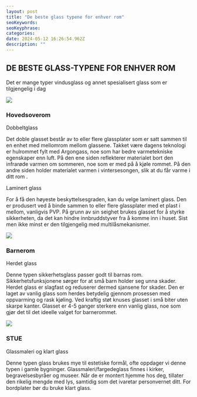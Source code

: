 ```yaml
---
layout: post
title: "De beste glass typene for enhver rom"
seoKeywords: 
seoKeyphrase: 
categories: 
date: 2024-05-12 16:26:54.962Z
description: ""
---
```


## DE BESTE GLASS-TYPENE FOR ENHVER ROM

Det er mange typer vindusglass og annet spesialisert glass som er tilgjengelig i dag



![](https://cdn.sanity.io/images/csbn9wp4/transformed-data/022a132cac1f565f7bbaf7ee6dee3e0887052956-1200x800.jpg)

### Hovedsoverom

Dobbeltglass

Det doble glasset består av to eller flere glassplater som er satt sammen til en enhet med mellomrom mellom glassene. Takket være dagens teknologi er hulrommet fylt med Argongass, noe som har bedre varmetekniske egenskaper enn luft. På den ene siden reflekterer materialet bort den infrarøde varmen om sommeren, noe som er med på å kjøle rommet. På den andre siden holder materialet varmen i vintersesongen, slik at du får varme i ditt rom .



Laminert glass

For å få den høyeste beskyttelsesgraden, kan du velge laminert glass. Den er produsert ved å binde sammen to eller flere glassplater med et plast i mellom, vanligvis PVP. På grunn av sin seighet brukes glasset for å styrke sikkerheten, da det kan hindre innbruddstyver fra å komme inn i huset. Sist men ikke minst er den tilgjengelig med multilåsmekanismer.

![](https://cdn.sanity.io/images/csbn9wp4/transformed-data/e8432a5e6b63090d5ca23e653a560fd7b03b559b-1200x800.jpg)

### Barnerom

Herdet glass

Denne typen sikkerhetsglass passer godt til barnas rom. Sikkerhetsfunksjonene sørger for at små barn holder seg unna skader. Herdet glass er slagfast og reduserer dermed sjansene for skader. Den er laget av vanlig glass som herdes betydelig gjennom prosessen med oppvarming og rask kjøling. Ved kraftig støt knuses glasset i små biter uten skarpe kanter. Glasset er 4-5 ganger sterkere enn vanlig glass, noe som gjør det til det ideelle valget for barnerommet.



![](https://cdn.sanity.io/images/csbn9wp4/transformed-data/40216352db72f1784776da565ecdee0aafc8de01-1169x779.png)

### STUE

Glassmaleri og klart glass

Denne typen glass brukes mye til estetiske formål, ofte oppdager vi denne typen i gamle bygninger. Glassmaleri/fargedeglass finnes i kirker, begravelsesbyråer og museer. Når de er montert hjemme hos deg, tillater den rikelig mengde med lys, samtidig som det ivaretar personvernet ditt. For bordplater bør du bruke klart glass.
